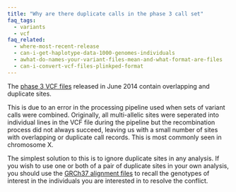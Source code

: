 ```yaml
---
title: "Why are there duplicate calls in the phase 3 call set"
faq_tags:
  - variants
  - vcf
faq_related:
  - where-most-recent-release
  - can-i-get-haplotype-data-1000-genomes-individuals
  - awhat-do-names-your-variant-files-mean-and-what-format-are-files
  - can-i-convert-vcf-files-plinkped-format
---
```


The [phase 3 VCF files](ftp://ftp.1000genomes.ebi.ac.uk/vol1/ftp/release/20130502/) released in June 2014 contain overlapping and duplicate sites.

This is due to an error in the processing pipeline used when sets of variant calls were combined. Originally, all multi-allelic sites were seperated into individual lines in the VCF file during the pipeline but the recombination process did not always succeed, leaving us with a small number of sites with overlapping or duplicate call records. This is most commonly seen in chromosome X.

The simplest solution to this is to ignore duplicate sites in any analysis. If you wish to use one or both of a pair of duplicate sites in your own analysis, you should use the [GRCh37 alignment files](ftp://ftp.1000genomes.ebi.ac.uk/vol1/ftp/phase3/20130502.phase3.low_coverage.alignment.index) to recall the genotypes of interest in the individuals you are interested in to resolve the conflict.

